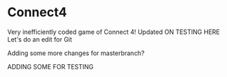 # Connect4
Very inefficiently coded game of Connect 4!
Updated ON TESTING HERE
Let's do an edit for Git

Adding some more changes for masterbranch?

ADDING SOME FOR TESTING


